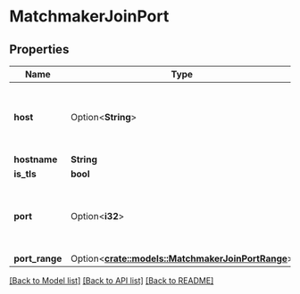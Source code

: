 # MatchmakerJoinPort

## Properties

Name | Type | Description | Notes
------------ | ------------- | ------------- | -------------
**host** | Option<**String**> | The host for the given port. Will be null if using a port range. | [optional]
**hostname** | **String** |  | 
**is_tls** | **bool** |  | 
**port** | Option<**i32**> | The port number for this lobby. Will be null if using a port range. | [optional]
**port_range** | Option<[**crate::models::MatchmakerJoinPortRange**](MatchmakerJoinPortRange.md)> |  | [optional]

[[Back to Model list]](../README.md#documentation-for-models) [[Back to API list]](../README.md#documentation-for-api-endpoints) [[Back to README]](../README.md)



